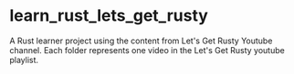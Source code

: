 # learn_rust_lets_get_rusty
A Rust learner project using the content from Let's Get Rusty Youtube channel. Each folder represents one video in the Let's Get Rusty youtube playlist.
